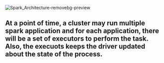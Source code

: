 ![Spark_Architecture-removebg-preview](https://github.com/Amarjit0511/DataOps_week_1/assets/54772122/fb34731a-c1bb-4df7-ad7e-518c5d22bcd9)

## At a point of time, a cluster may run multiple spark application and for each application, there will be a set of executors to perform the task. Also, the execuots keeps the driver updated about the state of the process.
